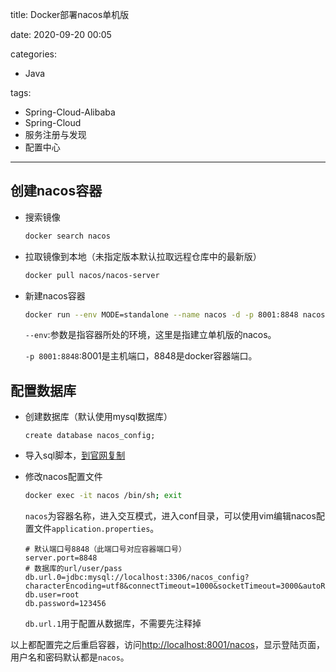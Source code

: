 title: Docker部署nacos单机版

date: 2020-09-20 00:05

categories:

- Java

tags:

- Spring-Cloud-Alibaba
- Spring-Cloud
- 服务注册与发现
- 配置中心

---

## 创建nacos容器

- 搜索镜像

  ```bash
  docker search nacos
  ```

- 拉取镜像到本地（未指定版本默认拉取远程仓库中的最新版）

  ```bash
  docker pull nacos/nacos-server
  ```

- 新建nacos容器

  ```bash
  docker run --env MODE=standalone --name nacos -d -p 8001:8848 nacos/nacos-server
  ```

  `--env`:参数是指容器所处的环境，这里是指建立单机版的nacos。
  
  `-p 8001:8848`:8001是主机端口，8848是docker容器端口。



## 配置数据库

- 创建数据库（默认使用mysql数据库）

  ```mysql
  create database nacos_config;
  ```

- 导入sql脚本，[到官网复制](https://github.com/alibaba/nacos/blob/master/config/src/main/resources/META-INF/nacos-db.sql)

- 修改nacos配置文件

  ```bash
  docker exec -it nacos /bin/sh; exit
  ```

  `nacos`为容器名称，进入交互模式，进入conf目录，可以使用vim编辑nacos配置文件`application.properties`。

  ```properties
  # 默认端口号8848（此端口号对应容器端口号）
  server.port=8848
  # 数据库的url/user/pass
  db.url.0=jdbc:mysql://localhost:3306/nacos_config?characterEncoding=utf8&connectTimeout=1000&socketTimeout=3000&autoReconnect=true
  db.user=root
  db.password=123456
  ```

  `db.url.1`用于配置从数据库，不需要先注释掉



以上都配置完之后重启容器，访问[http://localhost:8001/nacos](http://localhost:8001/nacos)，显示登陆页面，用户名和密码默认都是`nacos`。